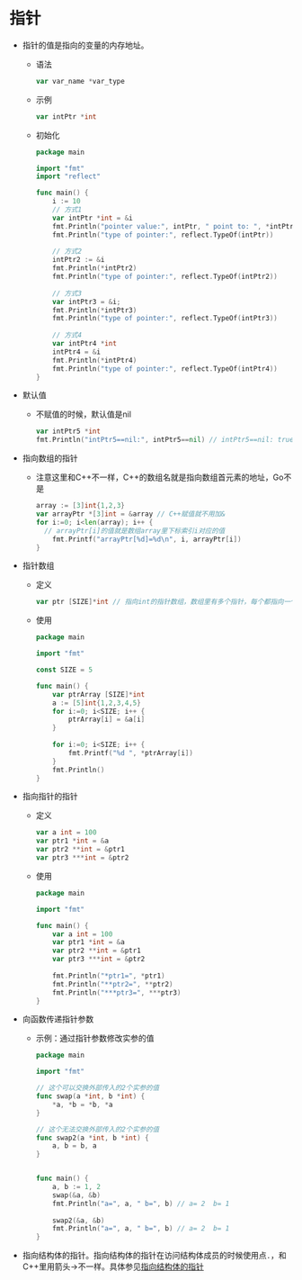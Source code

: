 # 指针

* 指针的值是指向的变量的内存地址。

  * 语法

    ```go
    var var_name *var_type
    ```

  * 示例

    ```go
    var intPtr *int
    ```

  * 初始化

    ```go
    package main
    
    import "fmt"
    import "reflect"
    
    func main() {
        i := 10
        // 方式1
        var intPtr *int = &i
        fmt.Println("pointer value:", intPtr, " point to: ", *intPtr)
        fmt.Println("type of pointer:", reflect.TypeOf(intPtr))
        
        // 方式2
        intPtr2 := &i
        fmt.Println(*intPtr2)
        fmt.Println("type of pointer:", reflect.TypeOf(intPtr2))
        
        // 方式3
        var intPtr3 = &i;
        fmt.Println(*intPtr3)
        fmt.Println("type of pointer:", reflect.TypeOf(intPtr3))
        
        // 方式4
        var intPtr4 *int
        intPtr4 = &i
        fmt.Println(*intPtr4)
        fmt.Println("type of pointer:", reflect.TypeOf(intPtr4))
    }
    ```

    

* 默认值

  * 不赋值的时候，默认值是nil

    ```go
    var intPtr5 *int    
    fmt.Println("intPtr5==nil:", intPtr5==nil) // intPtr5==nil: true
    ```

* 指向数组的指针

  * 注意这里和C++不一样，C++的数组名就是指向数组首元素的地址，Go不是

    ```go
    array := [3]int{1,2,3}
    var arrayPtr *[3]int = &array // C++赋值就不用加&
    for i:=0; i<len(array); i++ {
      // arrayPtr[i]的值就是数组array里下标索引i对应的值
    	fmt.Printf("arrayPtr[%d]=%d\n", i, arrayPtr[i])
    }
    ```
    
    

* 指针数组

  * 定义

    ```go
    var ptr [SIZE]*int // 指向int的指针数组，数组里有多个指针，每个都指向一个int
    ```

  * 使用

    ```go
    package main
    
    import "fmt"
    
    const SIZE = 5
    
    func main() {
        var ptrArray [SIZE]*int
        a := [5]int{1,2,3,4,5}
        for i:=0; i<SIZE; i++ {
            ptrArray[i] = &a[i]
        }
        
        for i:=0; i<SIZE; i++ {
            fmt.Printf("%d ", *ptrArray[i])
        }
        fmt.Println()
    }
    ```

    

* 指向指针的指针

  * 定义

    ```go
    var a int = 100
    var ptr1 *int = &a
    var ptr2 **int = &ptr1
    var ptr3 ***int = &ptr2
    ```

    

  * 使用

    ```go
    package main
    
    import "fmt"
    
    func main() {
        var a int = 100
        var ptr1 *int = &a
        var ptr2 **int = &ptr1
        var ptr3 ***int = &ptr2
        
        fmt.Println("*ptr1=", *ptr1)
        fmt.Println("**ptr2=", **ptr2)
        fmt.Println("***ptr3=", ***ptr3)
    }
    ```

    

* 向函数传递指针参数

  * 示例：通过指针参数修改实参的值

    ```go
    package main
    
    import "fmt"
    
    // 这个可以交换外部传入的2个实参的值
    func swap(a *int, b *int) {
        *a, *b = *b, *a
    }
    
    // 这个无法交换外部传入的2个实参的值
    func swap2(a *int, b *int) {
        a, b = b, a
    }
    
    
    func main() {
        a, b := 1, 2
        swap(&a, &b)
        fmt.Println("a=", a, " b=", b) // a= 2  b= 1
        
        swap2(&a, &b)
        fmt.Println("a=", a, " b=", b) // a= 2  b= 1
    }
    ```

* 指向结构体的指针。指向结构体的指针在访问结构体成员的时候使用点`.`，和C++里用箭头->不一样。具体参见[指向结构体的指针](./workspace/lesson12)

